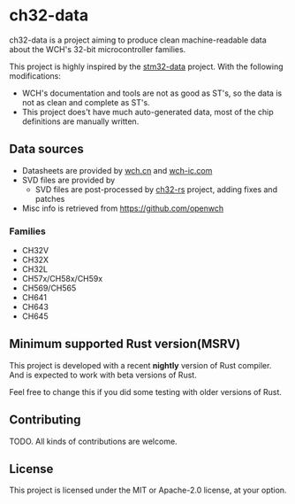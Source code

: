 # ch32-data

ch32-data is a project aiming to produce clean machine-readable data about the WCH's 32-bit microcontroller families.

This project is highly inspired by the [stm32-data](https://github.com/embassy-rs/stm32-data) project.
With the following modifications:

- WCH's documentation and tools are not as good as ST's, so the data is not as clean and complete as ST's.
- This project does't have much auto-generated data, most of the chip definitions are manually written.

## Data sources

- Datasheets are provided by [wch.cn](https://www.wch.cn/) and [wch-ic.com](https://wch-ic.com/)
- SVD files are provided by [](https://www.mounriver.com/)
  - SVD files are post-processed by [ch32-rs](https://github.com/ch32-rs/ch32-rs) project, adding fixes and patches
- Misc info is retrieved from <https://github.com/openwch>

### Families

- CH32V
- CH32X
- CH32L
- CH57x/CH58x/CH59x
- CH569/CH565
- CH641
- CH643
- CH645

## Minimum supported Rust version(MSRV)

This project is developed with a recent **nightly** version of Rust compiler. And is expected to work with beta versions of Rust.

Feel free to change this if you did some testing with older versions of Rust.

## Contributing

TODO. All kinds of contributions are welcome.

## License

This project is licensed under the MIT or Apache-2.0 license, at your option.
